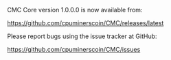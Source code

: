 CMC Core version 1.0.0.0 is now available from:

  <https://github.com/cpuminerscoin/CMC/releases/latest>


Please report bugs using the issue tracker at GitHub:

  <https://github.com/cpuminerscoin/CMC/issues>

